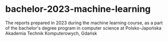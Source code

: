 # bachelor-2023-machine-learning
The reports prepared in 2023 during the machine learning course, as a part of the bachelor's degree program in computer science at Polsko-Japońska Akademia Technik Komputerowych, Gdańsk
